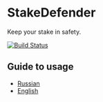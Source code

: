 # StakeDefender
<p>
Keep your stake in safety.

[![Build Status][build-status]][build-status-url]

## Guide to usage
 * [Russian](docs/guide-ru/index.md)
 * [English](docs/guide-en/index.md)


[build-status]: https://travis-ci.org/rundax/StakeDefender.svg?branch=master
[build-status-url]: https://travis-ci.org/rundax/StakeDefender
